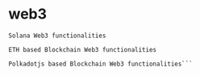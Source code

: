 # web3

``` 
Solana Web3 functionalities
```
```
ETH based Blockchain Web3 functionalities
```
```
Polkadotjs based Blockchain Web3 functionalities```
